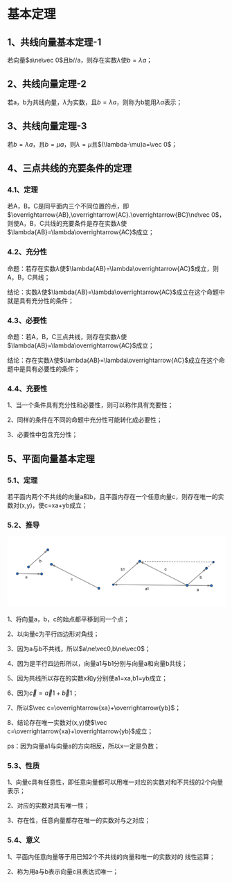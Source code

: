 # 基本定理

## 1、共线向量基本定理-1
若向量$a\ne\vec 0$且b//a，则存在实数$\lambda$使$b=\lambda a$；

## 2、共线向量定理-2
若a，b为共线向量，$\lambda$为实数，且$b=\lambda a$，则称为b能用$\lambda a$表示；

## 3、共线向量定理-3
若$b=\lambda a$，且$b=\mu a$，则$\lambda=\mu$且$(\lambda-\mu)a=\vec 0$；

## 4、三点共线的充要条件的定理
### 4.1、定理
若A，B，C是同平面内三个不同位置的点，即$\overrightarrow{AB},\overrightarrow{AC}.\overrightarrow{BC}\ne\vec 0$，则使A，B，C共线的充要条件是存在实数$\lambda$使$\lambda{AB}=\lambda\overrightarrow{AC}$成立；

### 4.2、充分性
命题：若存在实数$\lambda$使$\lambda{AB}=\lambda\overrightarrow{AC}$成立，则A，B，C共线；

结论：实数$\lambda$使$\lambda{AB}=\lambda\overrightarrow{AC}$成立在这个命题中就是具有充分性的条件；

### 4.3、必要性
命题：若A，B，C三点共线，则存在实数$\lambda$使$\lambda{AB}=\lambda\overrightarrow{AC}$成立；

结论：存在实数$\lambda$使$\lambda{AB}=\lambda\overrightarrow{AC}$成立在这个命题中是具有必要性的条件；

### 4.4、充要性
1、当一个条件具有充分性和必要性，则可以称作具有充要性；

2、同样的条件在不同的命题中充分性可能转化成必要性；

3、必要性中包含充分性；

## 5、平面向量基本定理
### 5.1、定理
若平面内两个不共线的向量a和b，且平面内存在一个任意向量c，则存在唯一的实数对(x,y)，使c=xa+yb成立；

### 5.2、推导
![](../images/向量06.png)

1、将向量a，b，c的始点都平移到同一个点；

2、以向量c为平行四边形对角线；

3、因为a与b不共线，所以$a\ne\vec0,b\ne\vec0$；

4、因为是平行四边形所以，向量a1与b1分别与向量a和向量b共线；

5、因为共线所以存在的实数x和y分别使a1=xa,b1=yb成立；

6、因为$\vec c=\vec a1+\vec b1$；

7、所以$\vec c=\overrightarrow{xa}+\overrightarrow{yb}$；

8、结论存在唯一实数对(x,y)使$\vec c=\overrightarrow{xa}+\overrightarrow{yb}$成立；

ps：因为向量a1与向量a的方向相反，所以x一定是负数；

### 5.3、性质
1、向量c具有任意性，即任意向量都可以用唯一对应的实数对和不共线的2个向量表示；

2、对应的实数对具有唯一性；

3、存在性，任意向量都存在唯一的实数对与之对应；

### 5.4、意义
1、平面内任意向量等于用已知2个不共线的向量和唯一的实数对的
线性运算；

2、称为用a与b表示向量c且表达式唯一；
